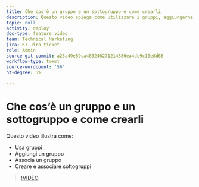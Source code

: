 ```yaml
---
title: Che cos’è un gruppo e un sottogruppo e come crearli
description: Questo video spiega come utilizzare i gruppi, aggiungerne uno e creare sottogruppi.
topic: null
activity: deploy
doc-type: feature video
team: Technical Marketing
jira: KT-Jira ticket
role: Admin
source-git-commit: a25a49e59ca483246271214886ea4dc9c10e8d66
workflow-type: tm+mt
source-wordcount: '56'
ht-degree: 5%

---
```


# Che cos’è un gruppo e un sottogruppo e come crearli

Questo video illustra come:

* Usa gruppi
* Aggiungi un gruppo
* Associa un gruppo
* Creare e associare sottogruppi

>[!VIDEO](https://video.tv.adobe.com/v/335070/?quality=12&learn=on)
